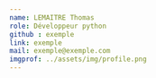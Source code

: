 ```yaml
---
name: LEMAITRE Thomas 
role: Développeur python
github : exemple
link: exemple
mail: exemple@exemple.com
imgprof: ../assets/img/profile.png
---
```

